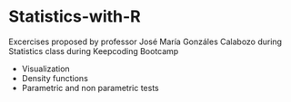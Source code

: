 # Statistics-with-R
Excercises proposed by professor José María Gonzáles Calabozo during Statistics class during Keepcoding Bootcamp
- Visualization
- Density functions
- Parametric and non parametric tests

